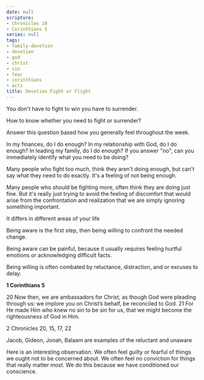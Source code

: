 ```yaml
---
date: null
scripture:
- Chronicles 20
- Corinthians 5
series: null
tags:
- family-devotion
- devotion
- god
- christ
- sin
- fear
- corinthians
- acts
title: Devotion Fight or Flight
---
```



You don't have to fight to win you have to surrender.

How to know whether you need to fight or surrender?

Answer this question based how you generally feel throughout the week.

In my finances, do I do enough?
In my relationship with God, do I do enough?
In leading my family, do I do enough?
If you answer "no", can you immediately identify what you need to be doing?

Many people who fight too much, think they aren't doing enough, but can't say what they need to do exactly. It's a feeling of not being enough.

Many people who should be fighting more, often think they are doing just fine. But it's really just trying to avoid the feeling of discomfort that would arise from the confrontation and realization that we are simply ignoring something important.

It differs in different areas of your life

Being aware is the first step, then being willing to confront the needed change.

Being aware can be painful, because it usually requires feeling hurtful emotions or acknowledging difficult facts.

Being willing is often combated by reluctance, distraction, and or excuses to delay.

**1 Corinthians 5**

20 Now then, we are ambassadors for Christ, as though God were pleading through us: we implore you on Christ’s behalf, be reconciled to God. 21 For He made Him who knew no sin to be sin for us, that we might become the righteousness of God in Him.

2 Chronicles 20, 15, 17, 22

Jacob, Gideon, Jonah, Balaam are examples of the reluctant and unaware

Here is an interesting observation. We often feel guilty or fearful of things we ought not to be concerned about. We often feel no conviction for things that really matter most. We do this because we have conditioned our conscience.